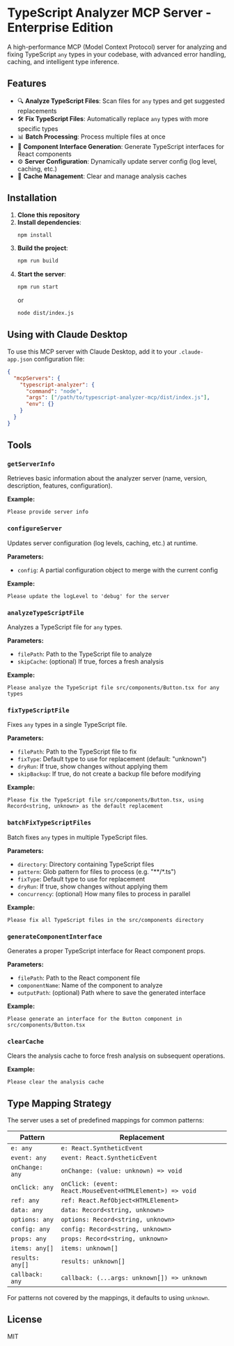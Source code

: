 # TypeScript Analyzer MCP Server - Enterprise Edition

A high-performance MCP (Model Context Protocol) server for analyzing and fixing TypeScript `any` types in your codebase, with advanced error handling, caching, and intelligent type inference.

## Features

- 🔍 **Analyze TypeScript Files**: Scan files for `any` types and get suggested replacements
- 🛠️ **Fix TypeScript Files**: Automatically replace `any` types with more specific types
- 📊 **Batch Processing**: Process multiple files at once
- 🧩 **Component Interface Generation**: Generate TypeScript interfaces for React components
- ⚙️ **Server Configuration**: Dynamically update server config (log level, caching, etc.)
- 🔧 **Cache Management**: Clear and manage analysis caches

## Installation

1. **Clone this repository**
2. **Install dependencies**:
   ```bash
   npm install
   ```
3. **Build the project**:
   ```bash
   npm run build
   ```
4. **Start the server**:
   ```bash
   npm run start
   ```
   or
   ```bash
   node dist/index.js
   ```

## Using with Claude Desktop

To use this MCP server with Claude Desktop, add it to your `.claude-app.json` configuration file:

```json
{
  "mcpServers": {
    "typescript-analyzer": {
      "command": "node",
      "args": ["/path/to/typescript-analyzer-mcp/dist/index.js"],
      "env": {}
    }
  }
}
```

## Tools

### `getServerInfo`

Retrieves basic information about the analyzer server (name, version, description, features, configuration).

**Example:**
```
Please provide server info
```

### `configureServer`

Updates server configuration (log levels, caching, etc.) at runtime.

**Parameters:**
- `config`: A partial configuration object to merge with the current config

**Example:**
```
Please update the logLevel to 'debug' for the server
```

### `analyzeTypeScriptFile`

Analyzes a TypeScript file for `any` types.

**Parameters:**
- `filePath`: Path to the TypeScript file to analyze
- `skipCache`: (optional) If true, forces a fresh analysis

**Example:**
```
Please analyze the TypeScript file src/components/Button.tsx for any types
```

### `fixTypeScriptFile`

Fixes `any` types in a single TypeScript file.

**Parameters:**
- `filePath`: Path to the TypeScript file to fix
- `fixType`: Default type to use for replacement (default: "unknown")
- `dryRun`: If true, show changes without applying them
- `skipBackup`: If true, do not create a backup file before modifying

**Example:**
```
Please fix the TypeScript file src/components/Button.tsx, using Record<string, unknown> as the default replacement
```

### `batchFixTypeScriptFiles`

Batch fixes `any` types in multiple TypeScript files.

**Parameters:**
- `directory`: Directory containing TypeScript files
- `pattern`: Glob pattern for files to process (e.g. "**/*.ts")
- `fixType`: Default type to use for replacement
- `dryRun`: If true, show changes without applying them
- `concurrency`: (optional) How many files to process in parallel

**Example:**
```
Please fix all TypeScript files in the src/components directory
```

### `generateComponentInterface`

Generates a proper TypeScript interface for React component props.

**Parameters:**
- `filePath`: Path to the React component file
- `componentName`: Name of the component to analyze
- `outputPath`: (optional) Path where to save the generated interface

**Example:**
```
Please generate an interface for the Button component in src/components/Button.tsx
```

### `clearCache`

Clears the analysis cache to force fresh analysis on subsequent operations.

**Example:**
```
Please clear the analysis cache
```

## Type Mapping Strategy

The server uses a set of predefined mappings for common patterns:

| Pattern         | Replacement                                          |
|-----------------|------------------------------------------------------|
| `e: any`        | `e: React.SyntheticEvent`                            |
| `event: any`    | `event: React.SyntheticEvent`                        |
| `onChange: any` | `onChange: (value: unknown) => void`                 |
| `onClick: any`  | `onClick: (event: React.MouseEvent<HTMLElement>) => void` |
| `ref: any`      | `ref: React.RefObject<HTMLElement>`                  |
| `data: any`     | `data: Record<string, unknown>`                      |
| `options: any`  | `options: Record<string, unknown>`                   |
| `config: any`   | `config: Record<string, unknown>`                    |
| `props: any`    | `props: Record<string, unknown>`                     |
| `items: any[]`  | `items: unknown[]`                                   |
| `results: any[]`| `results: unknown[]`                                 |
| `callback: any` | `callback: (...args: unknown[]) => unknown`          |

For patterns not covered by the mappings, it defaults to using `unknown`.

## License

MIT